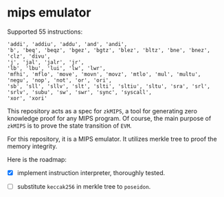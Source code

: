 # mips emulator

Supported 55 instructions:
```
'addi', 'addiu', 'addu', 'and', 'andi',
'b', 'beq', 'beqz', 'bgez', 'bgtz', 'blez', 'bltz', 'bne', 'bnez',
'clz', 'divu',
'j', 'jal', 'jalr', 'jr',
'lb', 'lbu', 'lui', 'lw', 'lwr',
'mfhi', 'mflo', 'move', 'movn', 'movz', 'mtlo', 'mul', 'multu',
'negu', 'nop', 'not', 'or', 'ori',
'sb', 'sll', 'sllv', 'slt', 'slti', 'sltiu', 'sltu', 'sra', 'srl', 'srlv', 'subu', 'sw', 'swr', 'sync', 'syscall',
'xor', 'xori'
```

This repository acts as a spec for `zkMIPS`, a tool for generating zero knowledge proof for any
MIPS program. Of course, the main purpose of `zkMIPS` is to prove the state transition of `EVM`.


For this repository, it is a MIPS emulator. It utilizes merkle tree to proof the memory integrity.

Here is the roadmap:

- [x] implement instruction interpreter, thoroughly tested.
- [ ] substitute `keccak256` in merkle tree to `poseidon`.

